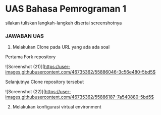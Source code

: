 # UAS Bahasa Pemrograman 1

silakan tuliskan langkah-langkah disertai screenshotnya

### JAWABAN UAS

1. Melakukan Clone pada URL yang ada ada soal

Pertama Fork repository

![Screenshot
(21)](https://user-images.githubusercontent.com/46735362/55886046-3c56e480-5bd5$

Selanjutnya Clone repository tersebut

![Screenshot
(22)](https://user-images.githubusercontent.com/46735362/55886187-7a540880-5bd5$

2. Melakukan konfigurasi virtual environment

